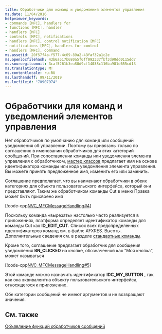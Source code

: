 ```yaml
---
title: Обработчики для команд и уведомлений элементов управления
ms.date: 11/04/2016
helpviewer_keywords:
- commands [MFC], handlers for
- functions [MFC], handler
- handlers [MFC]
- controls [MFC], notifications
- handlers [MFC], control notification [MFC]
- notifications [MFC], handlers for control
- handlers [MFC], command
ms.assetid: 20f57f4a-f577-4c09-80a2-43faf32a1c2e
ms.openlocfilehash: 43b6a517b680a5f6ff092337fbf3d90dd0115dd7
ms.sourcegitcommit: 3caf5261b3ea80d9cf14038c116ba981d655cd13
ms.translationtype: MT
ms.contentlocale: ru-RU
ms.lasthandoff: 09/11/2019
ms.locfileid: "70907974"
---
```

# <a name="handlers-for-commands-and-control-notifications"></a>Обработчики для команд и уведомлений элементов управления

Нет обработчиков по умолчанию для команд или сообщений уведомления об управлении. Поэтому вы привязаны только по соглашению в именовании обработчиков для этих категорий сообщений. При сопоставлении команды или уведомления элемента управления с обработчиком, [мастер классов](reference/mfc-class-wizard.md) предлагает имя на основе идентификатора команды или кода уведомления элемента управления. Вы можете принять предложенное имя, изменить его или заменить.

Соглашение предполагает, что вы наименают обработчики в обеих категориях для объекта пользовательского интерфейса, который они представляют. Таким же обработчиком команды Cut в меню Правка может быть присвоено имя

[!code-cpp[NVC_MFCMessageHandling#4](../mfc/codesnippet/cpp/handlers-for-commands-and-control-notifications_1.h)]

Поскольку команда «вырезать» настолько часто реализуется в приложениях, платформа определяет идентификатор команды для команды Cut как **ID_EDIT_CUT**. Список всех предопределенных идентификаторов команд см. в файле AFXRES. Высоты. Дополнительные сведения см. в разделе [стандартные команды](../mfc/standard-commands.md).

Кроме того, соглашение предлагает обработчик для сообщения уведомления **BN_CLICKED** на кнопке, обозначенной как "Моя кнопка", может называться

[!code-cpp[NVC_MFCMessageHandling#5](../mfc/codesnippet/cpp/handlers-for-commands-and-control-notifications_2.h)]

Этой команде можно назначить идентификатор **IDC_MY_BUTTON** , так как она эквивалентна объекту пользовательского интерфейса, относящегося к приложению.

Обе категории сообщений не имеют аргументов и не возвращают значения.

## <a name="see-also"></a>См. также

[Объявление функций обработчиков сообщений](../mfc/declaring-message-handler-functions.md)
